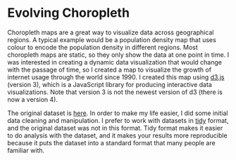 # Evolving Choropleth

Choropleth maps are a great way to visualize data across geographical regions.  A typical example would be a population density map that uses colour to encode the population density in different regions.  Most choropleth maps are static, so they only show the data at one point in time.  I was interested in creating a dynamic data visualization that would change with the passage of time, so I created a map to visualize the growth of internet usage through the world since 1990.  I created this map using [d3.js](https://d3js.org/) (version 3), which is a JavaScript library for producing interactive data visualizations.  Note that version 3 is not the newest version of d3 (there is now a version 4).

The original dataset is [here](https://docs.google.com/spreadsheets/d/1o2v5n--85X8_VHrcNNgp4RpeHK4PFIVsEwBUOW9RiFY/pub).  In order to make my life easier, I did some initial data cleaning and manipulation.  I prefer to work with datasets in [tidy](http://www.jeannicholashould.com/tidy-data-in-python.html) format, and the original dataset was not in this format.  Tidy format makes it easier to do analysis with the dataset, and it makes your results more reproducible because it puts the dataset into a standard format that many people are familiar with.